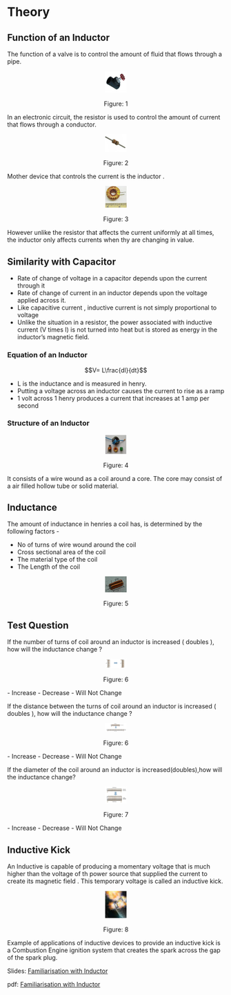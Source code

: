 # Theory

## Function of an Inductor
The function of a valve is to control the amount of fluid that flows through a pipe.

<div align="center">
<img src="images/i1.png" width="10%">
<p>Figure: 1 </p>
</div>

In an electronic circuit, the resistor is used to control the amount of current that flows through a conductor.

<div align="center">
<img src="images/i2.png" width="10%">
<p>Figure: 2 </p>
</div>

Mother device that controls the current is the inductor .

<div align="center">
<img src="images/i3.png" width="10%">
<p>Figure: 3 </p>
</div>

However unlike the resistor that affects the current uniformly at all times, the inductor only affects currents when thy are changing in value.

## Similarity with Capacitor

- Rate of change of voltage in a capacitor depends upon the current through it
- Rate of change of current in an inductor depends upon the voltage applied across it.
- Like capacitive current , inductive current is not simply proportional to voltage
- Unlike the situation in a resistor, the power associated with inductive current (V times I) is not turned into heat but is stored as energy in the inductor’s magnetic field.

### Equation of an Inductor

$$V= L\frac{dl}{dt}$$ 
- L is the inductance and is measured in henry.
- Putting a voltage across an inductor causes the current to rise as a ramp
- 1 volt across 1 henry produces a current that increases at 1 amp per second

### Structure of an Inductor

<div align="center">
<img src="images/i4.png" width="10%">
<p>Figure: 4 </p>
</div>

It consists of a wire wound as a coil around a core. The core may consist of a air filled hollow tube or solid material.

## Inductance
The amount of inductance in henries a coil has, is determined by the following factors -
- No of turns of wire wound around the coil
- Cross sectional area of the coil
- The material type of the coil
- The Length of the coil

<div align="center">
<img src="images/ind.png" width="10%">
<p>Figure: 5 </p>
</div>


## Test Question

If the number of turns of coil around an inductor is increased ( doubles ), how will the inductance change ?
<div align="center">
<img src="images/i5.png" width="10%">
<p>Figure: 6</p>
</div>
- Increase
- Decrease
- Will Not Change

If the distance between the turns of coil around an inductor is increased ( doubles ), how will the inductance change ?

<div align="center">
<img src="images/i6.png" width="10%">
<p>Figure: 6</p>
</div>
- Increase
- Decrease
- Will Not Change

If the diameter of the coil around an inductor is increased(doubles),how will the inductance change?
<div align="center">
<img src="images/i7.png" width="10%">
<p>Figure: 7</p>
</div>
- Increase
- Decrease
- Will Not Change

## Inductive Kick

An Inductive is capable of producing a momentary voltage that is much higher than the voltage of th power source that supplied the current to create its magnetic field . This temporary voltage is called an inductive kick.
<div align="center">
<img src="images/i8.png" width="10%">
<p>Figure: 8</p>
</div>

Example of applications of inductive devices to provide an inductive kick is a Combustion Engine ignition system that creates the spark across the gap of the spark plug.

Slides:  [Familiarisation with Inductor](http://vlabs.iitkgp.ac.in/be/exp3/content/slides.html)

pdf:  [Familiarisation with Inductor](http://vlabs.iitkgp.ac.in/be/exp3/content/measuind.pdf)